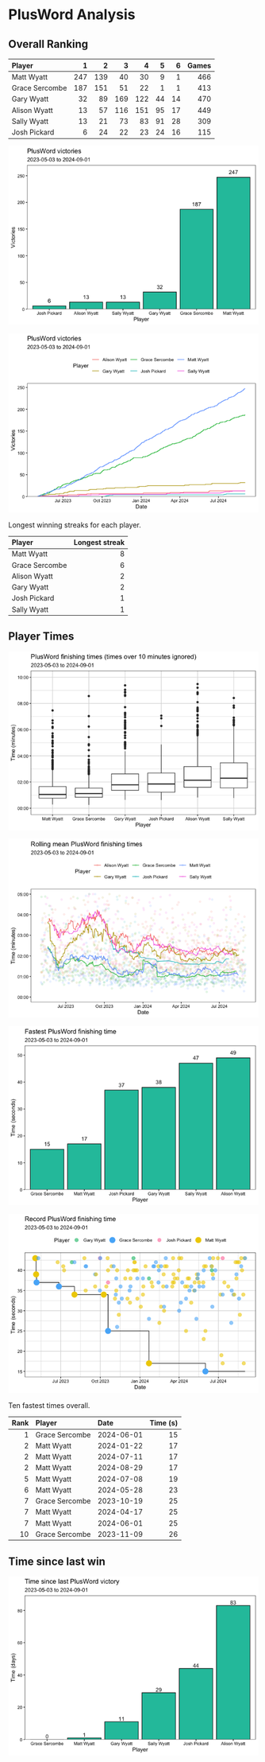 # PlusWord Analysis


## Overall Ranking

| Player         |   1 |   2 |   3 |   4 |   5 |   6 | Games |
|:---------------|----:|----:|----:|----:|----:|----:|------:|
| Matt Wyatt     | 247 | 139 |  40 |  30 |   9 |   1 |   466 |
| Grace Sercombe | 187 | 151 |  51 |  22 |   1 |   1 |   413 |
| Gary Wyatt     |  32 |  89 | 169 | 122 |  44 |  14 |   470 |
| Alison Wyatt   |  13 |  57 | 116 | 151 |  95 |  17 |   449 |
| Sally Wyatt    |  13 |  21 |  73 |  83 |  91 |  28 |   309 |
| Josh Pickard   |   6 |  24 |  22 |  23 |  24 |  16 |   115 |

![](plusword_analysis_files/figure-commonmark/total_wins-1.png)

![](plusword_analysis_files/figure-commonmark/total_wins_over_time-1.png)

Longest winning streaks for each player.

| Player         | Longest streak |
|:---------------|---------------:|
| Matt Wyatt     |              8 |
| Grace Sercombe |              6 |
| Alison Wyatt   |              2 |
| Gary Wyatt     |              2 |
| Josh Pickard   |              1 |
| Sally Wyatt    |              1 |

## Player Times

![](plusword_analysis_files/figure-commonmark/time_boxplots-1.png)

![](plusword_analysis_files/figure-commonmark/moving_average_time-1.png)

![](plusword_analysis_files/figure-commonmark/fastest_time-1.png)

![](plusword_analysis_files/figure-commonmark/fastest_time_evolution-1.png)

Ten fastest times overall.

| Rank | Player         | Date       | Time (s) |
|-----:|:---------------|:-----------|---------:|
|    1 | Grace Sercombe | 2024-06-01 |       15 |
|    2 | Matt Wyatt     | 2024-01-22 |       17 |
|    2 | Matt Wyatt     | 2024-07-11 |       17 |
|    2 | Matt Wyatt     | 2024-08-29 |       17 |
|    5 | Matt Wyatt     | 2024-07-08 |       19 |
|    6 | Matt Wyatt     | 2024-05-28 |       23 |
|    7 | Grace Sercombe | 2023-10-19 |       25 |
|    7 | Matt Wyatt     | 2024-04-17 |       25 |
|    7 | Matt Wyatt     | 2024-06-01 |       25 |
|   10 | Grace Sercombe | 2023-11-09 |       26 |

## Time since last win

![](plusword_analysis_files/figure-commonmark/days_since_last_win-1.png)
